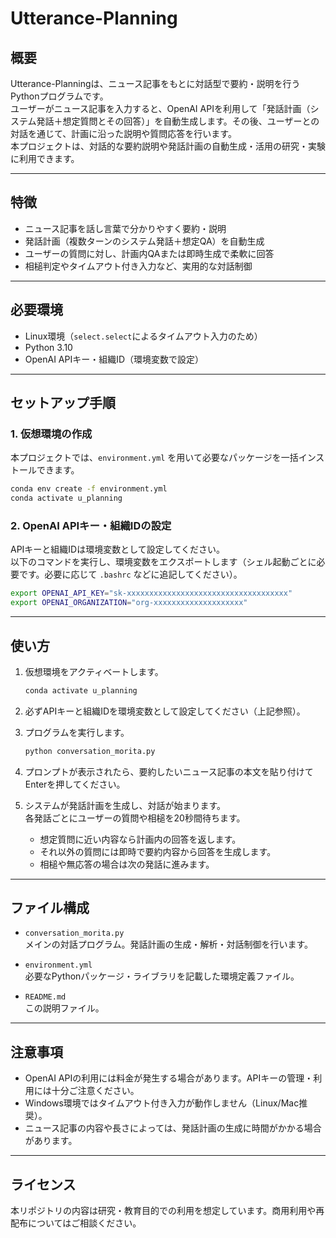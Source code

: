 # Utterance-Planning

## 概要

Utterance-Planningは、ニュース記事をもとに対話型で要約・説明を行うPythonプログラムです。  
ユーザーがニュース記事を入力すると、OpenAI APIを利用して「発話計画（システム発話＋想定質問とその回答）」を自動生成します。その後、ユーザーとの対話を通じて、計画に沿った説明や質問応答を行います。  
本プロジェクトは、対話的な要約説明や発話計画の自動生成・活用の研究・実験に利用できます。

---

## 特徴

- ニュース記事を話し言葉で分かりやすく要約・説明
- 発話計画（複数ターンのシステム発話＋想定QA）を自動生成
- ユーザーの質問に対し、計画内QAまたは即時生成で柔軟に回答
- 相槌判定やタイムアウト付き入力など、実用的な対話制御

---

## 必要環境

- Linux環境（`select.select`によるタイムアウト入力のため）
- Python 3.10
- OpenAI APIキー・組織ID（環境変数で設定）

---

## セットアップ手順

### 1. 仮想環境の作成

本プロジェクトでは、`environment.yml` を用いて必要なパッケージを一括インストールできます。

```bash
conda env create -f environment.yml
conda activate u_planning
```

### 2. OpenAI APIキー・組織IDの設定

APIキーと組織IDは環境変数として設定してください。  
以下のコマンドを実行し、環境変数をエクスポートします（シェル起動ごとに必要です。必要に応じて `.bashrc` などに追記してください）。

```bash
export OPENAI_API_KEY="sk-xxxxxxxxxxxxxxxxxxxxxxxxxxxxxxxxxxxx"
export OPENAI_ORGANIZATION="org-xxxxxxxxxxxxxxxxxxxx"
```

---

## 使い方

1. 仮想環境をアクティベートします。

    ```bash
    conda activate u_planning
    ```

2. 必ずAPIキーと組織IDを環境変数として設定してください（上記参照）。

3. プログラムを実行します。

    ```bash
    python conversation_morita.py
    ```

4. プロンプトが表示されたら、要約したいニュース記事の本文を貼り付けてEnterを押してください。

5. システムが発話計画を生成し、対話が始まります。  
   各発話ごとにユーザーの質問や相槌を20秒間待ちます。  
   - 想定質問に近い内容なら計画内の回答を返します。
   - それ以外の質問には即時で要約内容から回答を生成します。
   - 相槌や無応答の場合は次の発話に進みます。

---

## ファイル構成

- `conversation_morita.py`  
  メインの対話プログラム。発話計画の生成・解析・対話制御を行います。

- `environment.yml`  
  必要なPythonパッケージ・ライブラリを記載した環境定義ファイル。

- `README.md`  
  この説明ファイル。

---

## 注意事項

- OpenAI APIの利用には料金が発生する場合があります。APIキーの管理・利用には十分ご注意ください。
- Windows環境ではタイムアウト付き入力が動作しません（Linux/Mac推奨）。
- ニュース記事の内容や長さによっては、発話計画の生成に時間がかかる場合があります。

---

## ライセンス

本リポジトリの内容は研究・教育目的での利用を想定しています。商用利用や再配布についてはご相談ください。